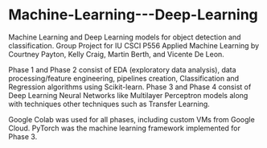 # Machine-Learning---Deep-Learning

Machine Learning and Deep Learning models for object detection and classification.
Group Project for IU CSCI P556 Applied Machine Learning by Courtney Payton, Kelly Craig, Martin Berth, and Vicente De Leon.

Phase 1 and Phase 2 consist of EDA (exploratory data analysis), data processing/feature engineering, pipelines creation, Classification and Regression algorithms using Scikit-learn. Phase 3 and Phase 4 consist of Deep Learning Neural Networks like Multilayer Perceptron models along with techniques other techniques such as Transfer Learning. 

Google Colab was used for all phases, including custom VMs from Google Cloud.
PyTorch was the machine learning framework implemented for Phase 3.
